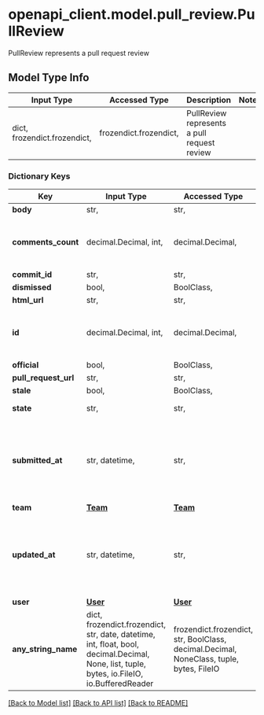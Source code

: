 # openapi_client.model.pull_review.PullReview

PullReview represents a pull request review

## Model Type Info
Input Type | Accessed Type | Description | Notes
------------ | ------------- | ------------- | -------------
dict, frozendict.frozendict,  | frozendict.frozendict,  | PullReview represents a pull request review | 

### Dictionary Keys
Key | Input Type | Accessed Type | Description | Notes
------------ | ------------- | ------------- | ------------- | -------------
**body** | str,  | str,  |  | [optional] 
**comments_count** | decimal.Decimal, int,  | decimal.Decimal,  |  | [optional] value must be a 64 bit integer
**commit_id** | str,  | str,  |  | [optional] 
**dismissed** | bool,  | BoolClass,  |  | [optional] 
**html_url** | str,  | str,  |  | [optional] 
**id** | decimal.Decimal, int,  | decimal.Decimal,  |  | [optional] value must be a 64 bit integer
**official** | bool,  | BoolClass,  |  | [optional] 
**pull_request_url** | str,  | str,  |  | [optional] 
**stale** | bool,  | BoolClass,  |  | [optional] 
**state** | str,  | str,  | ReviewStateType review state type | [optional] 
**submitted_at** | str, datetime,  | str,  |  | [optional] value must conform to RFC-3339 date-time
**team** | [**Team**](Team.md) | [**Team**](Team.md) |  | [optional] 
**updated_at** | str, datetime,  | str,  |  | [optional] value must conform to RFC-3339 date-time
**user** | [**User**](User.md) | [**User**](User.md) |  | [optional] 
**any_string_name** | dict, frozendict.frozendict, str, date, datetime, int, float, bool, decimal.Decimal, None, list, tuple, bytes, io.FileIO, io.BufferedReader | frozendict.frozendict, str, BoolClass, decimal.Decimal, NoneClass, tuple, bytes, FileIO | any string name can be used but the value must be the correct type | [optional]

[[Back to Model list]](../../README.md#documentation-for-models) [[Back to API list]](../../README.md#documentation-for-api-endpoints) [[Back to README]](../../README.md)

